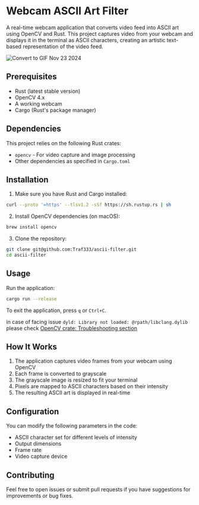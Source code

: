 # Webcam ASCII Art Filter

A real-time webcam application that converts video feed into ASCII art using OpenCV and Rust. This project captures video from your webcam and displays it in the terminal as ASCII characters, creating an artistic text-based representation of the video feed.

![Convert to GIF Nov 23 2024](https://github.com/user-attachments/assets/1ee9c04a-081c-4ec4-a5a3-9b44b96577a7)


## Prerequisites

- Rust (latest stable version)
- OpenCV 4.x
- A working webcam
- Cargo (Rust's package manager)

## Dependencies

This project relies on the following Rust crates:

- `opencv` - For video capture and image processing
- Other dependencies as specified in `Cargo.toml`

## Installation

1. Make sure you have Rust and Cargo installed:

```bash
curl --proto '=https' --tlsv1.2 -sSf https://sh.rustup.rs | sh
```

2. Install OpenCV dependencies (on macOS):

```bash
brew install opencv
```

3. Clone the repository:

```bash
git clone git@github.com:Traf333/ascii-filter.git
cd ascii-filter
```

## Usage

Run the application:

```bash
cargo run --release
```

To exit the application, press `q` or `Ctrl+C`.

in case of facing issue `dyld: Library not loaded: @rpath/libclang.dylib` please check [OpenCV crate: Troubleshooting section](https://github.com/twistedfall/opencv-rust/blob/master/TROUBLESHOOTING.md)

## How It Works

1. The application captures video frames from your webcam using OpenCV
2. Each frame is converted to grayscale
3. The grayscale image is resized to fit your terminal
4. Pixels are mapped to ASCII characters based on their intensity
5. The resulting ASCII art is displayed in real-time

## Configuration

You can modify the following parameters in the code:

- ASCII character set for different levels of intensity
- Output dimensions
- Frame rate
- Video capture device

## Contributing

Feel free to open issues or submit pull requests if you have suggestions for improvements or bug fixes.
